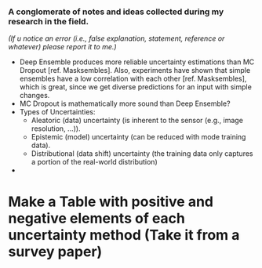 ### A conglomerate of notes and ideas collected during my research in the field. 
*(If u notice an error (i.e., false explanation, statement, reference or whatever) please report it to me.)*

- Deep Ensemble produces more reliable uncertainty estimations than MC Dropout [ref. Masksembles]. Also, experiments have shown that simple ensembles have a low correlation with each other [ref. Masksembles], which is great, since we get diverse predictions for an input with simple changes.
- MC Dropout is mathematically more sound than Deep Ensemble?
- Types of Uncertainties:
  - Aleatoric (data) uncertainty (is inherent to the sensor (e.g., image resolution, ...)).
  - Epistemic (model) uncertainty (can be reduced with mode training data).
  - Distributional (data shift) uncertainty (the training data only captures a portion of the real-world distribution)
- 

# Make a Table with positive and negative elements of each uncertainty method (Take it from a survey paper)
